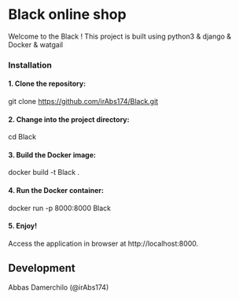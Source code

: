 # Black online shop

Welcome to the Black ! This project is built using python3 & django & Docker & watgail

### Installation

#### 1. Clone the repository:
git clone https://github.com/irAbs174/Black.git

#### 2. Change into the project directory:
cd Black

#### 3. Build the Docker image:
docker build -t Black .

#### 4. Run the Docker container:
docker run -p 8000:8000 Black

#### 5. Enjoy!
Access the application in browser at http://localhost:8000.

## Development
Abbas Damerchilo (@irAbs174)






